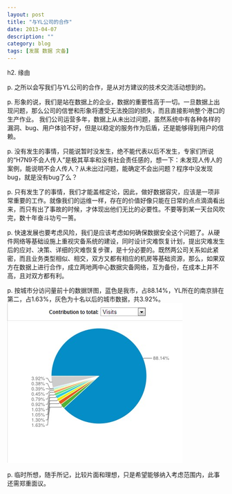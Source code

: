 ```yaml
---
layout: post
title: "与YL公司的合作"
date: 2013-04-07
description: ""
category: blog
tags: [发展 数据 灾备]
---
```

h2. 缘由

p. 之所以会写我们与YL公司的合作，是从对方建议的技术交流活动想到的。

p. 形象的说，我们是站在数据上的企业，数据的重要性高于一切。一旦数据上出现问题，那么公司的信誉和形象将遭受无法挽回的损失，而且直接影响整个港口的生产作业。
我们公司运营多年，数据上从未出过问题，虽然系统中有各种各样的漏洞、bug、用户体验不好，但是以稳定的服务作为后盾，还是能够得到用户的信赖。

p. 没有发生的事情，只能说暂时没发生，绝不能代表以后不发生，专家们所说的“H7N9不会人传人”是极其草率和没有社会责任感的，想一下：未发现人传人的案例，能说明不会人传人？从未出过问题，能确定不会出问题？程序中没发现bug，就是没有bug了么？

p. 只有发生了的事情，我们才能盖棺定论，因此，做好数据容灾，应该是一项非常重要的工作。就像我们的运维一样，存在的价值好像只能在日常的点点滴滴看出来，而只有出了事故的时候，才体现出他们无比的必要性。不要等到某一天台风吹完，数十年奋斗功亏一篑。

p. 快速发展也要考虑风险，我们是应该考虑如何确保数据安全这个问题了。从硬件网络等基础设施上重视灾备系统的建设，同时设计灾难恢复计划，提出灾难发生后的应对、决策、详细的灾难恢复步骤，是十分必要的。既然两公司关系如此紧密，而且业务类型相似、相交，双方又都有相应的机房等基础资源，那么，如果双方在数据上进行合作，成立两地两中心数据灾备网络，互为备份，在成本上并不高，且对双方都有利。

p. 按城市分访问量前十的数据饼图，蓝色是我市，占88.14%，YL所在的南京排在第二，占1.63%，灰色为十名以后的城市数据，共3.92%。
![按城市分访问量前十的数据饼图](/blog/image/gongsihezuo.jpg)

p. 临时所想，随手所记，比较片面和理想，只是希望能够纳入考虑范围内，此事还需郑重面议。
